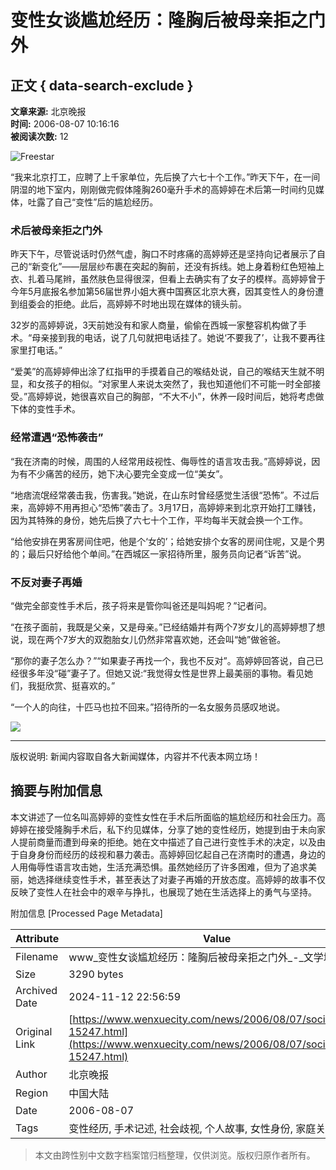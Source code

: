 # 变性女谈尴尬经历：隆胸后被母亲拒之门外

## 正文 { data-search-exclude }


**文章来源:** 北京晚报  
**时间:** 2006-08-07 10:16:16  
**被阅读次数:** 12

![Freestar](https://a.pub.network/core/imgs/fslogo-green.svg)

“我来北京打工，应聘了上千家单位，先后换了六七十个工作。”昨天下午，在一间阴湿的地下室内，刚刚做完假体隆胸260毫升手术的高婷婷在术后第一时间约见媒体，吐露了自己“变性”后的尴尬经历。 

### 术后被母亲拒之门外

昨天下午，尽管说话时仍然气虚，胸口不时疼痛的高婷婷还是坚持向记者展示了自己的“新变化”——层层纱布裹在突起的胸前，还没有拆线。她上身着粉红色短袖上衣、扎着马尾辫，虽然肤色显得很深，但看上去确实有了女子的模样。高婷婷曾于今年5月底报名参加第56届世界小姐大赛中国赛区北京大赛，因其变性人的身份遭到组委会的拒绝。此后，高婷婷不时地出现在媒体的镜头前。

32岁的高婷婷说，3天前她没有和家人商量，偷偷在西城一家整容机构做了手术。“母亲接到我的电话，说了几句就把电话挂了。她说‘不要我了’，让我不要再往家里打电话。”

“爱美”的高婷婷伸出涂了红指甲的手摸着自己的喉结处说，自己的喉结天生就不明显，和女孩子的相似。“对家里人来说太突然了，我也知道他们不可能一时全部接受。”高婷婷说，她很喜欢自己的胸部，“不大不小”，休养一段时间后，她将考虑做下体的变性手术。

### 经常遭遇“恐怖袭击”

“我在济南的时候，周围的人经常用歧视性、侮辱性的语言攻击我。”高婷婷说，因为有不少痛苦的经历，她下决心要完全变成一位“美女”。

“地痞流氓经常袭击我，伤害我。”她说，在山东时曾经感觉生活很“恐怖”。不过后来，高婷婷不用再担心“恐怖”袭击了。3月17日，高婷婷来到北京开始打工赚钱，因为其特殊的身份，她先后换了六七十个工作，平均每半天就会换一个工作。

“给他安排在男客房间住吧，他是个‘女的’；给她安排个女客的房间住呢，又是个男的；最后只好给他个单间。”在西城区一家招待所里，服务员向记者“诉苦”说。 

### 不反对妻子再婚

“做完全部变性手术后，孩子将来是管你叫爸还是叫妈呢？”记者问。

“在孩子面前，我既是父亲，又是母亲。”已经结婚并有两个7岁女儿的高婷婷想了想说，现在两个7岁大的双胞胎女儿仍然非常喜欢她，还会叫“她”做爸爸。

“那你的妻子怎么办？”“如果妻子再找一个，我也不反对”。高婷婷回答说，自己已经很多年没“碰”妻子了。但她又说:“我觉得女性是世界上最美丽的事物。看见她们，我挺欣赏、挺喜欢的。”

“一个人的向往，十匹马也拉不回来。”招待所的一名女服务员感叹地说。 

[![](/images/postcomment.svg)](/news/index.php?act=comment&postid=15247&channel=gossip)

--- 

版权说明: 新闻内容取自各大新闻媒体，内容并不代表本网立场！

## 摘要与附加信息

<!-- tcd_abstract -->
本文讲述了一位名叫高婷婷的变性女性在手术后所面临的尴尬经历和社会压力。高婷婷在接受隆胸手术后，私下约见媒体，分享了她的变性经历，她提到由于未向家人提前商量而遭到母亲的拒绝。她在文中描述了自己进行变性手术的决定，以及由于自身身份而经历的歧视和暴力袭击。高婷婷回忆起自己在济南时的遭遇，身边的人用侮辱性语言攻击她，生活充满恐惧。虽然她经历了许多困难，但为了追求美丽，她选择继续变性手术，甚至表达了对妻子再婚的开放态度。高婷婷的故事不仅反映了变性人在社会中的艰辛与挣扎，也展现了她在生活选择上的勇气与坚持。
<!-- tcd_abstract_end -->

附加信息 [Processed Page Metadata]

| Attribute       | Value                                  |
|-----------------|----------------------------------------|
| Filename        | www_变性女谈尴尬经历：隆胸后被母亲拒之门外_-_文学城.md                             |
| Size            | 3290 bytes                           |
| Archived Date   | 2024-11-12 22:56:59                             |
| Original Link   | [https://www.wenxuecity.com/news/2006/08/07/socialnews-15247.html](https://www.wenxuecity.com/news/2006/08/07/socialnews-15247.html)                       |
| Author          | 北京晚报                               |
| Region          | 中国大陆                               |
| Date            | 2006-08-07                                 |
| Tags            | 变性经历, 手术记述, 社会歧视, 个人故事, 女性身份, 家庭关系                                 |
>
> 本文由跨性别中文数字档案馆归档整理，仅供浏览。版权归原作者所有。
>